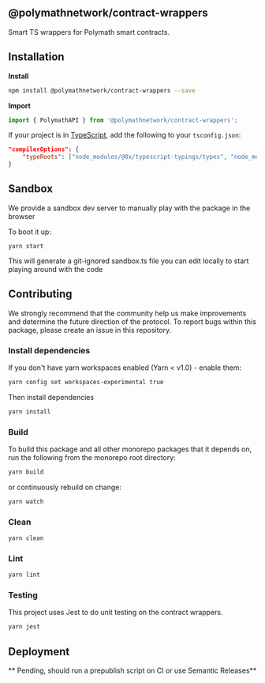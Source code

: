 ## @polymathnetwork/contract-wrappers

Smart TS wrappers for Polymath smart contracts.

## Installation

**Install**

```bash
npm install @polymathnetwork/contract-wrappers --save
```

**Import**

```javascript
import { PolymathAPI } from '@polymathnetwork/contract-wrappers';
```

If your project is in [TypeScript](https://www.typescriptlang.org/), add the following to your `tsconfig.json`:

```json
"compilerOptions": {
    "typeRoots": ["node_modules/@0x/typescript-typings/types", "node_modules/@types"],
}
```

## Sandbox

We provide a sandbox dev server to manually play with the package in the browser

To boot it up:

```
yarn start
```

This will generate a git-ignored sandbox.ts file you can edit locally
to start playing around with the code

## Contributing

We strongly recommend that the community help us make improvements and determine the future direction of the protocol. To report bugs within this package, please create an issue in this repository.

### Install dependencies

If you don't have yarn workspaces enabled (Yarn < v1.0) - enable them:

```bash
yarn config set workspaces-experimental true
```

Then install dependencies

```bash
yarn install
```

### Build

To build this package and all other monorepo packages that it depends on, run the following from the monorepo root directory:

```bash
yarn build
```

or continuously rebuild on change:

```bash
yarn watch
```

### Clean

```bash
yarn clean
```

### Lint

```bash
yarn lint
```

### Testing

This project uses Jest to do unit testing on the contract wrappers.

```bash
yarn jest
```

## Deployment

** Pending, should run a prepublish script on CI or use Semantic Releases**
